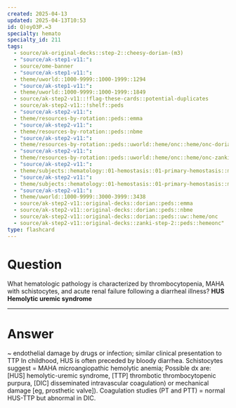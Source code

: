 ```yaml
---
created: 2025-04-13
updated: 2025-04-13T10:53
id: Q)oyO3P.=3
specialty: hemato
specialty_id: 211
tags:
  - source/ak-original-decks::step-2::cheesy-dorian-(m3)
  - "source/ak-step1-v11:": 
  - source/ome-banner
  - "source/ak-step1-v11:": 
  - theme/uworld::1000-9999::1000-1999::1294
  - "source/ak-step1-v11:": 
  - theme/uworld::1000-9999::1000-1999::1849
  - source/ak-step2-v11::!flag-these-cards::potential-duplicates
  - source/ak-step2-v11::!shelf::peds
  - "source/ak-step2-v11:": 
  - theme/resources-by-rotation::peds::emma
  - "source/ak-step2-v11:": 
  - theme/resources-by-rotation::peds::nbme
  - "source/ak-step2-v11:": 
  - theme/resources-by-rotation::peds::uworld::heme/onc::heme/onc-dorian
  - "source/ak-step2-v11:": 
  - theme/resources-by-rotation::peds::uworld::heme/onc::heme/onc-zanki
  - "source/ak-step2-v11:": 
  - theme/subjects::hematology::01-hemostasis::01-primary-hemostasis::microangiopathic-hemolytic-anemia
  - "source/ak-step2-v11:": 
  - theme/subjects::hematology::01-hemostasis::01-primary-hemostasis::microangiopathic-hemolytic-anemia::hemolytic-uremic-syndrome
  - "source/ak-step2-v11:": 
  - theme/uworld::1000-9999::3000-3999::3438
  - source/ak-step2-v11::original-decks::dorian::peds::emma
  - source/ak-step2-v11::original-decks::dorian::peds::nbme
  - source/ak-step2-v11::original-decks::dorian::peds::uw::heme/onc
  - source/ak-step2-v11::original-decks::zanki-step-2::peds::hemeonc"
type: flashcard
---
```


# Question
What hematologic pathology is characterized by thrombocytopenia, MAHA with schistocytes, and acute renal failure following a diarrheal illness?   **HUS Hemolytic uremic syndrome**

---

# Answer
~ endothelial damage by drugs or infection; similar clinical presentation to TTP  In childhood, HUS is often preceded by bloody diarrhea.    Schistocytes suggest = MAHA microangiopathic hemolytic anemia; Possible dx are:  [HUS] hemolytic-uremic syndrome,  [TTP] thrombotic thrombocytopenic purpura, [DIC] disseminated intravascular coagulation) or mechanical damage [eg, prosthetic valve]).    Coagulation studies (PT and PTT) = normal HUS-TTP but abnormal in DIC.